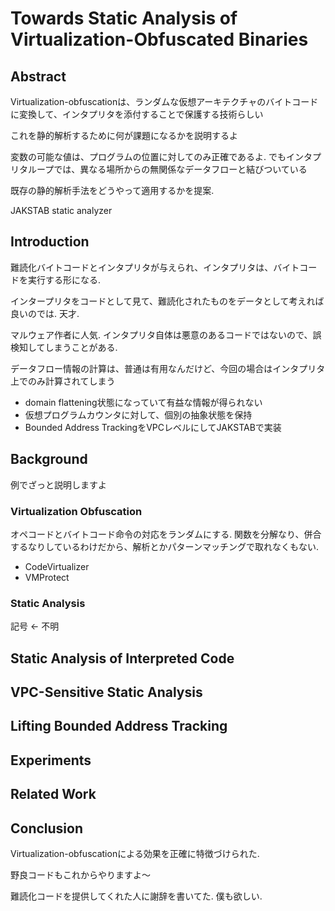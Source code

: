 # Towards Static Analysis of Virtualization-Obfuscated Binaries

## Abstract

Virtualization-obfuscationは、ランダムな仮想アーキテクチャのバイトコードに変換して、インタプリタを添付することで保護する技術らしい

これを静的解析するために何が課題になるかを説明するよ

変数の可能な値は、プログラムの位置に対してのみ正確であるよ.
でもインタプリタループでは、異なる場所からの無関係なデータフローと結びついている

既存の静的解析手法をどうやって適用するかを提案.

JAKSTAB static analyzer


## Introduction

難読化バイトコードとインタプリタが与えられ、インタプリタは、バイトコードを実行する形になる.

インタープリタをコードとして見て、難読化されたものをデータとして考えれば良いのでは. 天才.

マルウェア作者に人気.
インタプリタ自体は悪意のあるコードではないので、誤検知してしまうことがある.

データフロー情報の計算は、普通は有用なんだけど、今回の場合はインタプリタ上でのみ計算されてしまう


- domain flattening状態になっていて有益な情報が得られない
- 仮想プログラムカウンタに対して、個別の抽象状態を保持
- Bounded Address TrackingをVPCレベルにしてJAKSTABで実装

## Background

例でざっと説明しますよ

### Virtualization Obfuscation

オペコードとバイトコード命令の対応をランダムにする.
関数を分解なり、併合するなりしているわけだから、解析とかパターンマッチングで取れなくもない.

- CodeVirtualizer
- VMProtect

### Static Analysis

記号 <- 不明

## Static Analysis of Interpreted Code



## VPC-Sensitive Static Analysis

## Lifting Bounded Address Tracking

## Experiments

## Related Work

## Conclusion

Virtualization-obfuscationによる効果を正確に特徴づけられた.

野良コードもこれからやりますよ〜

難読化コードを提供してくれた人に謝辞を書いてた.
僕も欲しい.
